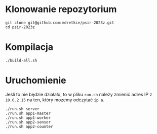 # Klonowanie repozytorium

```
git clone git@github.com:mdretkie/psir-2023z.git
cd psir-2023z
```

# Kompilacja

```
./build-all.sh
```

# Uruchomienie

Jeśli to nie będzie działało, to w pliku `run.sh` należy zmienić adres IP z `10.0.2.15` na ten, który możemy odczytać `ip a`.

```
./run.sh server
./run.sh app1-master
./run.sh app1-worker
./run.sh app2-sensor
./run.sh app2-counter
```


